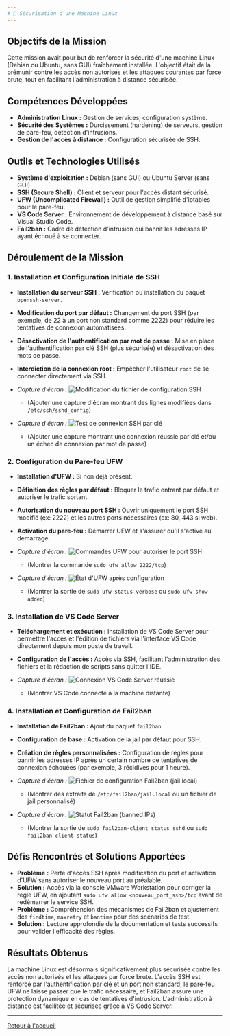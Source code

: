 ```yaml
---
# 🔐 Sécurisation d'une Machine Linux 
---
```

## Objectifs de la Mission
Cette mission avait pour but de renforcer la sécurité d'une machine Linux (Debian ou Ubuntu, sans GUI) fraîchement installée. L'objectif était de la prémunir contre les accès non autorisés et les attaques courantes par force brute, tout en facilitant l'administration à distance sécurisée.

## Compétences Développées
* **Administration Linux :** Gestion de services, configuration système.
* **Sécurité des Systèmes :** Durcissement (hardening) de serveurs, gestion de pare-feu, détection d'intrusions.
* **Gestion de l'accès à distance :** Configuration sécurisée de SSH.

## Outils et Technologies Utilisés
* **Système d'exploitation :** Debian (sans GUI) ou Ubuntu Server (sans GUI)
* **SSH (Secure Shell) :** Client et serveur pour l'accès distant sécurisé.
* **UFW (Uncomplicated Firewall) :** Outil de gestion simplifié d'iptables pour le pare-feu.
* **VS Code Server :** Environnement de développement à distance basé sur Visual Studio Code.
* **Fail2ban :** Cadre de détection d'intrusion qui bannit les adresses IP ayant échoué à se connecter.

## Déroulement de la Mission

### 1. Installation et Configuration Initiale de SSH
* **Installation du serveur SSH :** Vérification ou installation du paquet `openssh-server`.
* **Modification du port par défaut :** Changement du port SSH (par exemple, de 22 à un port non standard comme 2222) pour réduire les tentatives de connexion automatisées.
* **Désactivation de l'authentification par mot de passe :** Mise en place de l'authentification par clé SSH (plus sécurisée) et désactivation des mots de passe.
* **Interdiction de la connexion root :** Empêcher l'utilisateur `root` de se connecter directement via SSH.

* *Capture d'écran :* ![Modification du fichier de configuration SSH](images/mission-2/ssh-config-edit.png)
    * (Ajouter une capture d'écran montrant des lignes modifiées dans `/etc/ssh/sshd_config`)
* *Capture d'écran :* ![Test de connexion SSH par clé](images/mission-2/ssh-key-auth-test.png)
    * (Ajouter une capture montrant une connexion réussie par clé et/ou un échec de connexion par mot de passe)

### 2. Configuration du Pare-feu UFW
* **Installation d'UFW :** Si non déjà présent.
* **Définition des règles par défaut :** Bloquer le trafic entrant par défaut et autoriser le trafic sortant.
* **Autorisation du nouveau port SSH :** Ouvrir uniquement le port SSH modifié (ex: 2222) et les autres ports nécessaires (ex: 80, 443 si web).
* **Activation du pare-feu :** Démarrer UFW et s'assurer qu'il s'active au démarrage.

* *Capture d'écran :* ![Commandes UFW pour autoriser le port SSH](images/mission-2/ufw-allow-ssh-port.png)
    * (Montrer la commande `sudo ufw allow 2222/tcp`)
* *Capture d'écran :* ![État d'UFW après configuration](images/mission-2/ufw-status.png)
    * (Montrer la sortie de `sudo ufw status verbose` ou `sudo ufw show added`)

### 3. Installation de VS Code Server
* **Téléchargement et exécution :** Installation de VS Code Server pour permettre l'accès et l'édition de fichiers via l'interface VS Code directement depuis mon poste de travail.
* **Configuration de l'accès :** Accès via SSH, facilitant l'administration des fichiers et la rédaction de scripts sans quitter l'IDE.

* *Capture d'écran :* ![Connexion VS Code Server réussie](images/mission-2/vscode-server-connect.png)
    * (Montrer VS Code connecté à la machine distante)

### 4. Installation et Configuration de Fail2ban
* **Installation de Fail2ban :** Ajout du paquet `fail2ban`.
* **Configuration de base :** Activation de la jail par défaut pour SSH.
* **Création de règles personnalisées :** Configuration de règles pour bannir les adresses IP après un certain nombre de tentatives de connexion échouées (par exemple, 3 récidives pour 1 heure).

* *Capture d'écran :* ![Fichier de configuration Fail2ban (jail.local)](images/mission-2/fail2ban-jail-local.png)
    * (Montrer des extraits de `/etc/fail2ban/jail.local` ou un fichier de jail personnalisé)
* *Capture d'écran :* ![Statut Fail2ban (banned IPs)](images/mission-2/fail2ban-status-banned.png)
    * (Montrer la sortie de `sudo fail2ban-client status sshd` ou `sudo fail2ban-client status`)

## Défis Rencontrés et Solutions Apportées
* **Problème :** Perte d'accès SSH après modification du port et activation d'UFW sans autoriser le nouveau port au préalable.
* **Solution :** Accès via la console VMware Workstation pour corriger la règle UFW, en ajoutant `sudo ufw allow <nouveau_port_ssh>/tcp` avant de redémarrer le service SSH.
* **Problème :** Compréhension des mécanismes de Fail2ban et ajustement des `findtime`, `maxretry` et `bantime` pour des scénarios de test.
* **Solution :** Lecture approfondie de la documentation et tests successifs pour valider l'efficacité des règles.

## Résultats Obtenus
La machine Linux est désormais significativement plus sécurisée contre les accès non autorisés et les attaques par force brute. L'accès SSH est renforcé par l'authentification par clé et un port non standard, le pare-feu UFW ne laisse passer que le trafic nécessaire, et Fail2ban assure une protection dynamique en cas de tentatives d'intrusion. L'administration à distance est facilitée et sécurisée grâce à VS Code Server.

---

[Retour à l'accueil](../README.md)
